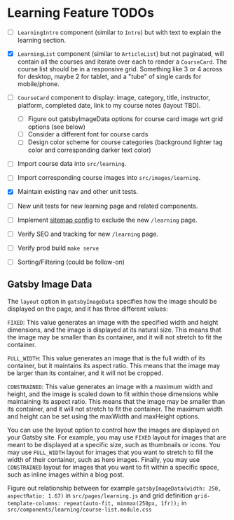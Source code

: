 # Learning Feature TODOs

* [ ] `LearningIntro` component (similar to `Intro`) but with text to explain the learning section.
* [x] `LearningList` component (similar to `ArticleList`) but not paginated, will contain all the courses and iterate over each to render a `CourseCard`. The course list should be in a responsive grid. Something like 3 or 4 across for desktop, maybe 2 for tablet, and a "tube" of single cards for mobile/phone.
* [ ] `CourseCard` component to display: image, category, title, instructor, platform, completed date, link to my course notes (layout TBD).
  * [ ] Figure out gatsbyImageData options for course card image wrt grid options (see below)
  * [ ] Consider a different font for course cards
  * [ ] Design color scheme for course categories (background lighter tag color and corresponding darker text color)
* [ ] Import course data into `src/learning`.
* [ ] Import corresponding course images into `src/images/learning`.
* [x] Maintain existing nav and other unit tests.
* [ ] New unit tests for new learning page and related components.
* [ ] Implement [sitemap config](https://www.gatsbyjs.com/plugins/gatsby-plugin-sitemap) to exclude the new `/learning` page.
* [ ] Verify SEO and tracking for new `/learning` page.
* [ ] Verify prod build `make serve`
* [ ] Sorting/Filtering (could be follow-on)


## Gatsby Image Data

The `layout` option in `gatsbyImageData` specifies how the image should be displayed on the page, and it has three different values:

`FIXED`: This value generates an image with the specified width and height dimensions, and the image is displayed at its natural size. This means that the image may be smaller than its container, and it will not stretch to fit the container.

`FULL_WIDTH`: This value generates an image that is the full width of its container, but it maintains its aspect ratio. This means that the image may be larger than its container, and it will not be cropped.

`CONSTRAINED`: This value generates an image with a maximum width and height, and the image is scaled down to fit within those dimensions while maintaining its aspect ratio. This means that the image may be smaller than its container, and it will not stretch to fit the container. The maximum width and height can be set using the maxWidth and maxHeight options.

You can use the layout option to control how the images are displayed on your Gatsby site. For example, you may use `FIXED` layout for images that are meant to be displayed at a specific size, such as thumbnails or icons. You may use `FULL_WIDTH` layout for images that you want to stretch to fill the width of their container, such as hero images. Finally, you may use `CONSTRAINED` layout for images that you want to fit within a specific space, such as inline images within a blog post.

Figure out relationship between for example `gatsbyImageData(width: 250, aspectRatio: 1.67)` in `src/pages/learning.js` and grid definition `grid-template-columns: repeat(auto-fit, minmax(250px, 1fr));` in `src/components/learning/course-list.module.css`
